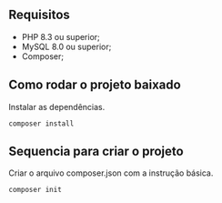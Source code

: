 ## Requisitos

* PHP 8.3 ou superior;
* MySQL 8.0 ou superior;
* Composer;

## Como rodar o projeto baixado

Instalar as dependências.
```
composer install
```


## Sequencia para criar o projeto
Criar o arquivo composer.json com a instrução básica.
```
composer init
```



